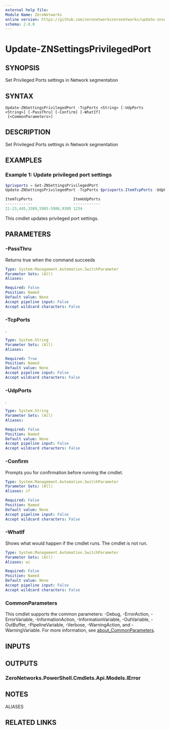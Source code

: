 ```yaml
---
external help file:
Module Name: ZeroNetworks
online version: https://github.com/zeronetworkszeronetworks/update-znsettingsprivilegedport
schema: 2.0.0
---
```


# Update-ZNSettingsPrivilegedPort

## SYNOPSIS
Set Privileged Ports settings in Network segmentation

## SYNTAX

```
Update-ZNSettingsPrivilegedPort -TcpPorts <String> [-UdpPorts <String>] [-PassThru] [-Confirm] [-WhatIf]
 [<CommonParameters>]
```

## DESCRIPTION
Set Privileged Ports settings in Network segmentation

## EXAMPLES

### Example 1: Update privileged port settings
```powershell
$privports = Get-ZNSettingsPrivilegedPort
Update-ZNSettingsPrivilegedPort -TcpPorts $privports.ItemTcpPorts -UdpPorts "1234"

ItemTcpPorts                  ItemUdpPorts
------------                  ------------
21-23,445,3389,5985-5986,9389 1234
```

This cmdlet updates privileged port settings.

## PARAMETERS

### -PassThru
Returns true when the command succeeds

```yaml
Type: System.Management.Automation.SwitchParameter
Parameter Sets: (All)
Aliases:

Required: False
Position: Named
Default value: None
Accept pipeline input: False
Accept wildcard characters: False
```

### -TcpPorts
.

```yaml
Type: System.String
Parameter Sets: (All)
Aliases:

Required: True
Position: Named
Default value: None
Accept pipeline input: False
Accept wildcard characters: False
```

### -UdpPorts
.

```yaml
Type: System.String
Parameter Sets: (All)
Aliases:

Required: False
Position: Named
Default value: None
Accept pipeline input: False
Accept wildcard characters: False
```

### -Confirm
Prompts you for confirmation before running the cmdlet.

```yaml
Type: System.Management.Automation.SwitchParameter
Parameter Sets: (All)
Aliases: cf

Required: False
Position: Named
Default value: None
Accept pipeline input: False
Accept wildcard characters: False
```

### -WhatIf
Shows what would happen if the cmdlet runs.
The cmdlet is not run.

```yaml
Type: System.Management.Automation.SwitchParameter
Parameter Sets: (All)
Aliases: wi

Required: False
Position: Named
Default value: None
Accept pipeline input: False
Accept wildcard characters: False
```

### CommonParameters
This cmdlet supports the common parameters: -Debug, -ErrorAction, -ErrorVariable, -InformationAction, -InformationVariable, -OutVariable, -OutBuffer, -PipelineVariable, -Verbose, -WarningAction, and -WarningVariable. For more information, see [about_CommonParameters](http://go.microsoft.com/fwlink/?LinkID=113216).

## INPUTS

## OUTPUTS

### ZeroNetworks.PowerShell.Cmdlets.Api.Models.IError

## NOTES

ALIASES

## RELATED LINKS

